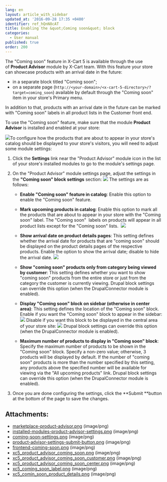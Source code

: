 ```yaml
---
lang: en
layout: article_with_sidebar
updated_at: '2016-09-28 17:35 +0400'
identifier: ref_hQnN8cAT
title: Enabling the &quot;Coming soon&quot; block
categories:
  - User manual
published: true
order: 200
---
```



The "Coming soon" feature in X-Cart 5 is available through the use of **Product Advisor** module by X-Cart team. With this feature your store can showcase products with an arrival date in the future:

*   in a separate block titled "Coming soon";
*   on a separate page (`http://<your-domain>/<x-cart-5-directory>/?target=coming_soon`) available by default through the "Coming soon" item in your store's Primary menu.

In addition to that, products with an arrival date in the future can be marked with "Coming soon" labels in all product lists in the Customer front end.

To use the "Coming soon" feature, make sure that the module **Product Advisor** is installed and enabled at your store:

![]({{site.baseurl}}/attachments/6389778/8717811.png?effects=drop-shadow)To configure how the products that are about to appear in your store's catalog should be displayed to your store's visitors, you will need to adjust some module settings:

1.  Click the **Settings** link near the "Product Advisor" module icon in the list of your store's installed modules to go to the module's settings page.
2.  On the "Product Advisor" module settings page, adjust the settings in the **"Coming soon" block settings** section:
    ![]({{site.baseurl}}/attachments/6389776/8717923.png?effects=drop-shadow)
    The settings are as follows:
    *   **Enable "Coming soon" feature in catalog**: Enable this option to enable the "Coming soon" feature.
    *   **Mark upcoming products in catalog**: Enable this option to mark all the products that are about to appear in your store with the "Coming soon" label. The "Coming soon"  labels on products will appear in all product lists except for the "Coming soon" lists. 
        ![]({{site.baseurl}}/attachments/6389776/8717926.png?effects=drop-shadow)

    *   **Show arrival date on product details pages**: This setting defines whether the arrival date for products that are "coming soon" should be displayed on the product details pages of the respective products. Enable the option to show the arrival date; disable to hide the arrival date.
        ![]({{site.baseurl}}/attachments/6389776/8717927.png?effects=drop-shadow)
    *   **Show "coming soon" products only from category being viewed by customer**: This setting defines whether you want to show "coming soon" products from the entire store or just from the category the customer is currently viewing. Drupal block settings can override this option (when the DrupalConnector module is enabled).
    *   **Display "Coming soon" block on sidebar (otherwise in center area)**: This setting defines the location of the "Coming soon" block. Enable if you want the "Coming soon" block to appear in the sidebar:
        ![]({{site.baseurl}}/attachments/6389776/8717924.png?effects=drop-shadow)
        Disable if you want this block to be displayed in the central area of your store site:
        ![]({{site.baseurl}}/attachments/6389776/8717925.png?effects=drop-shadow)
        Drupal block settings can override this option (when the DrupalConnector module is enabled).
    *   **Maximum number of products to display in "Coming soon" block**: Specify the maximum number of products to be shown in the "Coming soon" block. Specify a non-zero value; otherwise, 3 products will be displayed by default. If the number of "coming soon" products is more than the number specified by this setting, any products above the specified number will be available for viewing via the "All upcoming products" link. Drupal block settings can override this option (when the DrupalConnector module is enabled).

3.  Once you are done configuring the settings, click the **Submit **button at the bottom of the page to save the changes.

## Attachments:

* [marketplace-product-advisor.png]({{site.baseurl}}/attachments/6389776/6586384.png) (image/png)
* [installed-modules-product-advisor-settings.png]({{site.baseurl}}/attachments/6389776/6586385.png) (image/png)
* [coming-soon-settings.png]({{site.baseurl}}/attachments/6389776/6586386.png) (image/png)
* [product-advisor-settings-submit-button.png]({{site.baseurl}}/attachments/6389776/6586387.png) (image/png)
* [frontend-coming-soon.png]({{site.baseurl}}/attachments/6389776/6586388.png) (image/png)
* [xc5_product_advisor_coming_soon.png]({{site.baseurl}}/attachments/6389776/8717923.png) (image/png)
* [xc5_product_advisor_coming_soon_customer.png]({{site.baseurl}}/attachments/6389776/8717924.png) (image/png)
* [xc5_product_advisor_coming_soon_center.png]({{site.baseurl}}/attachments/6389776/8717925.png) (image/png)
* [xc5_coming_soon_label.png]({{site.baseurl}}/attachments/6389776/8717926.png) (image/png)
* [xc5_comin_soon_product_details.png]({{site.baseurl}}/attachments/6389776/8717927.png) (image/png)
